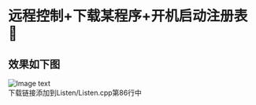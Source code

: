 远程控制+下载某程序+开机启动注册表:ghost:  
=
效果如下图  
-
![Image text](https://github.com/Ascotbe/Hacker-program/blob/master/Remote%20Control/1.png)   
下载链接添加到Listen/Listen.cpp第86行中